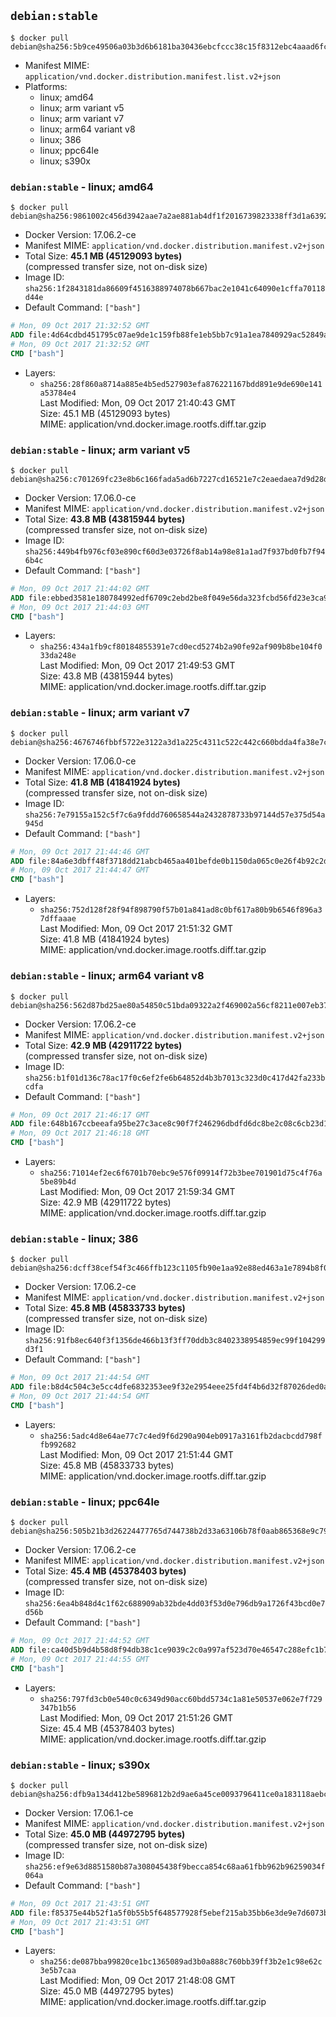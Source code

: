 ## `debian:stable`

```console
$ docker pull debian@sha256:5b9ce49506a03b3d6b6181ba30436ebcfccc38c15f8312ebc4aaad6fc31d2dd6
```

-	Manifest MIME: `application/vnd.docker.distribution.manifest.list.v2+json`
-	Platforms:
	-	linux; amd64
	-	linux; arm variant v5
	-	linux; arm variant v7
	-	linux; arm64 variant v8
	-	linux; 386
	-	linux; ppc64le
	-	linux; s390x

### `debian:stable` - linux; amd64

```console
$ docker pull debian@sha256:9861002c456d3942aae7a2ae881ab4df1f2016739823338ff3d1a63920cb28a6
```

-	Docker Version: 17.06.2-ce
-	Manifest MIME: `application/vnd.docker.distribution.manifest.v2+json`
-	Total Size: **45.1 MB (45129093 bytes)**  
	(compressed transfer size, not on-disk size)
-	Image ID: `sha256:1f2843181da86609f4516388974078b667bac2e1041c64090e1cffa70118d44e`
-	Default Command: `["bash"]`

```dockerfile
# Mon, 09 Oct 2017 21:32:52 GMT
ADD file:4d64cdbd451795c07ae9de1c159fb88fe1eb5bb7c91a1ea7840929ac52849ad2 in / 
# Mon, 09 Oct 2017 21:32:52 GMT
CMD ["bash"]
```

-	Layers:
	-	`sha256:28f860a8714a885e4b5ed527903efa876221167bdd891e9de690e141a53784e4`  
		Last Modified: Mon, 09 Oct 2017 21:40:43 GMT  
		Size: 45.1 MB (45129093 bytes)  
		MIME: application/vnd.docker.image.rootfs.diff.tar.gzip

### `debian:stable` - linux; arm variant v5

```console
$ docker pull debian@sha256:c701269fc23e8b6c166fada5ad6b7227cd16521e7c2eaedaea7d9d28d9c2e56c
```

-	Docker Version: 17.06.0-ce
-	Manifest MIME: `application/vnd.docker.distribution.manifest.v2+json`
-	Total Size: **43.8 MB (43815944 bytes)**  
	(compressed transfer size, not on-disk size)
-	Image ID: `sha256:449b4fb976cf03e890cf60d3e03726f8ab14a98e81a1ad7f937bd0fb7f946b4c`
-	Default Command: `["bash"]`

```dockerfile
# Mon, 09 Oct 2017 21:44:02 GMT
ADD file:ebbed3581e180784992edf6709c2ebd2be8f049e56da323fcbd56fd23e3ca926 in / 
# Mon, 09 Oct 2017 21:44:03 GMT
CMD ["bash"]
```

-	Layers:
	-	`sha256:434a1fb9cf80184855391e7cd0ecd5274b2a90fe92af909b8be104f033da248e`  
		Last Modified: Mon, 09 Oct 2017 21:49:53 GMT  
		Size: 43.8 MB (43815944 bytes)  
		MIME: application/vnd.docker.image.rootfs.diff.tar.gzip

### `debian:stable` - linux; arm variant v7

```console
$ docker pull debian@sha256:4676746fbbf5722e3122a3d1a225c4311c522c442c660bdda4fa38e7c981769b
```

-	Docker Version: 17.06.0-ce
-	Manifest MIME: `application/vnd.docker.distribution.manifest.v2+json`
-	Total Size: **41.8 MB (41841924 bytes)**  
	(compressed transfer size, not on-disk size)
-	Image ID: `sha256:7e79155a152c5f7c6a9fddd760658544a2432878733b97144d57e375d54a945d`
-	Default Command: `["bash"]`

```dockerfile
# Mon, 09 Oct 2017 21:44:46 GMT
ADD file:84a6e3dbff48f3718dd21abcb465aa401befde0b1150da065c0e26f4b92c2db3 in / 
# Mon, 09 Oct 2017 21:44:47 GMT
CMD ["bash"]
```

-	Layers:
	-	`sha256:752d128f28f94f898790f57b01a841ad8c0bf617a80b9b6546f896a37dffaaae`  
		Last Modified: Mon, 09 Oct 2017 21:51:32 GMT  
		Size: 41.8 MB (41841924 bytes)  
		MIME: application/vnd.docker.image.rootfs.diff.tar.gzip

### `debian:stable` - linux; arm64 variant v8

```console
$ docker pull debian@sha256:562d87bd25ae80a54850c51bda09322a2f469002a56cf8211e007eb37d97865f
```

-	Docker Version: 17.06.2-ce
-	Manifest MIME: `application/vnd.docker.distribution.manifest.v2+json`
-	Total Size: **42.9 MB (42911722 bytes)**  
	(compressed transfer size, not on-disk size)
-	Image ID: `sha256:b1f01d136c78ac17f0c6ef2fe6b64852d4b3b7013c323d0c417d42fa233bcdfa`
-	Default Command: `["bash"]`

```dockerfile
# Mon, 09 Oct 2017 21:46:17 GMT
ADD file:648b167ccbeeafa95be27c3ace8c90f7f246296dbdfd6dc8be2c08c6cb23d105 in / 
# Mon, 09 Oct 2017 21:46:18 GMT
CMD ["bash"]
```

-	Layers:
	-	`sha256:71014ef2ec6f6701b70ebc9e576f09914f72b3bee701901d75c4f76a5be89b4d`  
		Last Modified: Mon, 09 Oct 2017 21:59:34 GMT  
		Size: 42.9 MB (42911722 bytes)  
		MIME: application/vnd.docker.image.rootfs.diff.tar.gzip

### `debian:stable` - linux; 386

```console
$ docker pull debian@sha256:dcff38cef54f3c466ffb123c1105fb90e1aa92e88ed463a1e7894b8f068b6311
```

-	Docker Version: 17.06.2-ce
-	Manifest MIME: `application/vnd.docker.distribution.manifest.v2+json`
-	Total Size: **45.8 MB (45833733 bytes)**  
	(compressed transfer size, not on-disk size)
-	Image ID: `sha256:91fb8ec640f3f1356de466b13f3ff70ddb3c8402338954859ec99f104299d3f1`
-	Default Command: `["bash"]`

```dockerfile
# Mon, 09 Oct 2017 21:44:54 GMT
ADD file:b8d4c504c3e5cc4dfe6832353ee9f32e2954eee25fd4f4b6d32f87026ded0a96 in / 
# Mon, 09 Oct 2017 21:44:54 GMT
CMD ["bash"]
```

-	Layers:
	-	`sha256:5adc4d8e64ae77c7c4ed9f6d290a904eb0917a3161fb2dacbcdd798ffb992682`  
		Last Modified: Mon, 09 Oct 2017 21:51:44 GMT  
		Size: 45.8 MB (45833733 bytes)  
		MIME: application/vnd.docker.image.rootfs.diff.tar.gzip

### `debian:stable` - linux; ppc64le

```console
$ docker pull debian@sha256:505b21b3d26224477765d744738b2d33a63106b78f0aab865368e9c7967108e4
```

-	Docker Version: 17.06.2-ce
-	Manifest MIME: `application/vnd.docker.distribution.manifest.v2+json`
-	Total Size: **45.4 MB (45378403 bytes)**  
	(compressed transfer size, not on-disk size)
-	Image ID: `sha256:6ea4b848d4c1f62c688909ab32bde4dd03f53d0e796db9a1726f43bcd0e7d56b`
-	Default Command: `["bash"]`

```dockerfile
# Mon, 09 Oct 2017 21:44:52 GMT
ADD file:ca40d5b9d4b58d8f94db38c1ce9039c2c0a997af523d70e46547c288efc1b7ce in / 
# Mon, 09 Oct 2017 21:44:55 GMT
CMD ["bash"]
```

-	Layers:
	-	`sha256:797fd3cb0e540c0c6349d90acc60bdd5734c1a81e50537e062e7f729347b1b56`  
		Last Modified: Mon, 09 Oct 2017 21:51:26 GMT  
		Size: 45.4 MB (45378403 bytes)  
		MIME: application/vnd.docker.image.rootfs.diff.tar.gzip

### `debian:stable` - linux; s390x

```console
$ docker pull debian@sha256:dfb9a134d412be5896812b2d9ae6a45ce0093796411ce0a183118aebcbd939d0
```

-	Docker Version: 17.06.1-ce
-	Manifest MIME: `application/vnd.docker.distribution.manifest.v2+json`
-	Total Size: **45.0 MB (44972795 bytes)**  
	(compressed transfer size, not on-disk size)
-	Image ID: `sha256:ef9e63d8851580b87a308045438f9becca854c68aa61fbb962b96259034f064a`
-	Default Command: `["bash"]`

```dockerfile
# Mon, 09 Oct 2017 21:43:51 GMT
ADD file:f85375e44b52f1a5f0b55b5f648577928f5ebef215ab35bb6e3de9e7d6073b3f in / 
# Mon, 09 Oct 2017 21:43:51 GMT
CMD ["bash"]
```

-	Layers:
	-	`sha256:de087bba99820ce1bc1365089ad3b0a888c760bb39ff3b2e1c98e62c3e5b7caa`  
		Last Modified: Mon, 09 Oct 2017 21:48:08 GMT  
		Size: 45.0 MB (44972795 bytes)  
		MIME: application/vnd.docker.image.rootfs.diff.tar.gzip
